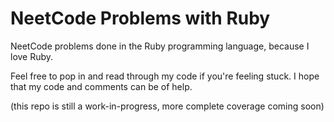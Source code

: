 # NeetCode Problems with Ruby

NeetCode problems done in the Ruby programming language, because I love Ruby.

Feel free to pop in and read through my code if you're feeling stuck. I hope that my code and comments can be of help.

(this repo is still a work-in-progress, more complete coverage coming soon)
